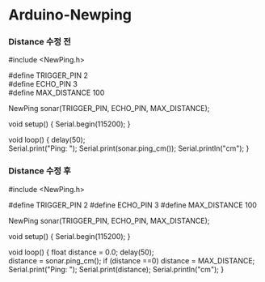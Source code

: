 # Arduino-Newping

### Distance 수정 전
#include <NewPing.h>

#define TRIGGER_PIN  2  
#define ECHO_PIN     3  
#define MAX_DISTANCE 100 

NewPing sonar(TRIGGER_PIN, ECHO_PIN, MAX_DISTANCE); 

void setup() {
  Serial.begin(115200); 
}

void loop() {
  delay(50);                    
  Serial.print("Ping: ");
  Serial.print(sonar.ping_cm()); 
  Serial.println("cm");
}

### Distance 수정 후 

#include <NewPing.h>

#define TRIGGER_PIN  2
#define ECHO_PIN     3 
#define MAX_DISTANCE 100

NewPing sonar(TRIGGER_PIN, ECHO_PIN, MAX_DISTANCE);

void setup() {
  Serial.begin(115200);
}

void loop() {
  float distance = 0.0;
  delay(50);                   
  distance = sonar.ping_cm();
  if (distance ==0) distance = MAX_DISTANCE;
  Serial.print("Ping: ");
  Serial.print(distance); 
  Serial.println("cm");
}
